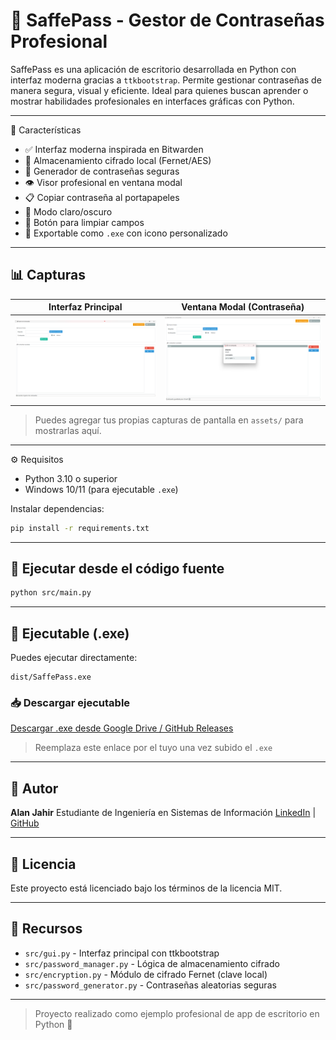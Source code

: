 # 🔐 SaffePass - Gestor de Contraseñas Profesional

SaffePass es una aplicación de escritorio desarrollada en Python con interfaz moderna gracias a `ttkbootstrap`. Permite gestionar contraseñas de manera segura, visual y eficiente. Ideal para quienes buscan aprender o mostrar habilidades profesionales en interfaces gráficas con Python.

_____________________________________________________________________________________________________________________________________________________________________________________________________________________

📅 Características

* ✅ Interfaz moderna inspirada en Bitwarden
* 🔐 Almacenamiento cifrado local (Fernet/AES)
* 🎲 Generador de contraseñas seguras
* 👁️ Visor profesional en ventana modal
* 📋 Copiar contraseña al portapapeles
* 🌚 Modo claro/oscuro
* 🧹 Botón para limpiar campos
* 📄 Exportable como `.exe` con icono personalizado

_____________________________________________________________________________________________________________________________________________________________________________________________________________________

## 📊 Capturas

| Interfaz Principal              | Ventana Modal (Contraseña)        |
| ------------------------------- | --------------------------------- |
| ![main](assets/screen_main.png) | ![modal](assets/screen_modal.png) |

> Puedes agregar tus propias capturas de pantalla en `assets/` para mostrarlas aquí.

_____________________________________________________________________________________________________________________________________________________________________________________________________________________

⚙️ Requisitos

* Python 3.10 o superior
* Windows 10/11 (para ejecutable `.exe`)

Instalar dependencias:

```bash
pip install -r requirements.txt
```

_____________________________________________________________________________________________________________________________________________________________________________________________________________________

## 🔄 Ejecutar desde el código fuente

```bash
python src/main.py
```

_____________________________________________________________________________________________________________________________________________________________________________________________________________________

## 💾 Ejecutable (.exe)

Puedes ejecutar directamente:

```
dist/SaffePass.exe
```

### 📥 Descargar ejecutable

[Descargar .exe desde Google Drive / GitHub Releases](https://github.com/TU_USUARIO/SaffePass/releases)

> Reemplaza este enlace por el tuyo una vez subido el `.exe`

_____________________________________________________________________________________________________________________________________________________________________________________________________________________

## 👤 Autor

**Alan Jahir**
Estudiante de Ingeniería en Sistemas de Información
[LinkedIn](https://linkedin.com/in/alanjahir) | [GitHub](https://github.com/AJJL2712)

_____________________________________________________________________________________________________________________________________________________________________________________________________________________

## 📄 Licencia

Este proyecto está licenciado bajo los términos de la licencia MIT.

_____________________________________________________________________________________________________________________________________________________________________________________________________________________

## 📘 Recursos

* `src/gui.py` - Interfaz principal con ttkbootstrap
* `src/password_manager.py` - Lógica de almacenamiento cifrado
* `src/encryption.py` - Módulo de cifrado Fernet (clave local)
* `src/password_generator.py` - Contraseñas aleatorias seguras

_____________________________________________________________________________________________________________________________________________________________________________________________________________________

> Proyecto realizado como ejemplo profesional de app de escritorio en Python 🚀
